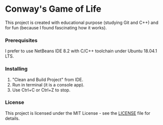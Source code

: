 # Conway's Game of Life

This project is created with educational purpose (studying Git and C++) and for fun (because I found fascinating how it works).


### Prerequisites

I prefer to use NetBeans IDE 8.2 with C/C++ toolchain under Ubuntu 18.04.1 LTS.


### Installing

1. "Clean and Build Project" from IDE.
2. Run in terminal (it is a console app).
3. Use Ctrl+C or Ctrl+Z to stop.


### License

This project is licensed under the MIT License - see the [LICENSE](LICENSE) file for details.

